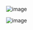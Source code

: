 ![image](https://github.com/user-attachments/assets/b3666b83-dd70-4cd1-9977-97afd07d808d)

![image](https://github.com/user-attachments/assets/3e23aecf-abea-432d-ab53-5f09cf3a7b8d)
